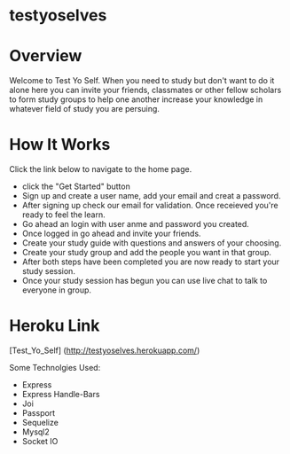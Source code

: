 # testyoselves

# Overview

Welcome to Test Yo Self. When you need to study but don't want to do it alone here you can invite your friends, classmates or other fellow scholars to form study groups to help one another increase your knowledge in whatever field of study you are persuing.

# How It Works
Click the link below to navigate to the home page.
- click the "Get Started" button 
- Sign up and create a user name, add your email and creat a password.
- After signing up check our email for validation. Once receieved you're ready to feel the learn.
- Go ahead an login with user anme and password you created.
- Once logged in go ahead and invite your friends.
- Create your study guide with questions and answers of your choosing.
- Create your study group and add the people you want in that group.
- After both steps have been completed you are now ready to start your study session.
- Once your study session has begun you can use live chat to talk to everyone in group.



# Heroku Link
[Test_Yo_Self] (http://testyoselves.herokuapp.com/)

Some Technolgies Used:
- Express 
- Express Handle-Bars
- Joi
- Passport
- Sequelize
- Mysql2 
- Socket IO
